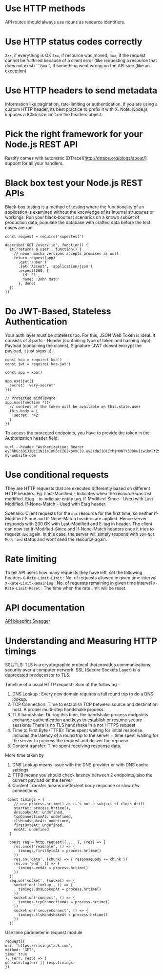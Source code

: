 # Use HTTP methods
API routes should always use nouns as resource identifiers.

# Use HTTP status codes correctly
```2xx```, if everything is OK
```3xx```, if resource was moved,
```4xx```, if the request cannot be fullfilled because of a client error (like requesting a resource that does not exist)
```5xx``, if something went wrong on the API side (like an exception)

# Use HTTP headers to send metadata
Information like pagination, rate-limiting or authentication. If you are using a custom HTTP header, its best practice to prefix it with X.
Note: Node.js imposes a 80kb size limit on the headers object.

# Pick the right framework for your Node.js REST API
Restify comes with automatic (DTrace)[http://dtrace.org/blogs/about/] support for all your handlers.

# Black box test your Node.js REST APIs
Black-box testing is a method of testing where the functionality of an application is examined without the knowledge of its internal structures or workings. Run your black-box test scenarios on a known subset of production data, populate the database with crafted data before the test cases are run.
```
const request = require('supertest')

describe('GET /user/:id', function() {
  it('returns a user', function() {
    // newer mocha versions accepts promises as well
    return request(app)
      .get('/user')
      .set('Accept', 'application/json')
      .expect(200, {
        id: '1',
        name: 'John Math'
      }, done)
  })
})
```

# Do JWT-Based, Stateless Authentication
Your auth layer must be stateless too. For this, JSON Web Token is ideal.
It consists of 3 parts - Header (containing type of token and hashing algo), Payload (containing the claims), Signature (JWT doesnt encrypt the payload, it just signs it).
```
const koa = require('koa')
const jwt = require('koa-jwt')

const app = koa()

app.use(jwt({ 
  secret: 'very-secret' 
}))

// Protected middleware
app.use(function *(){
  // content of the token will be available on this.state.user
  this.body = {
    secret: '42'
  }
})
```

To access the protected endpoints, you have to provide the token in the Authorization header field.
```
curl --header "Authorization: Bearer eyJhbGciOiJIUzI1NiIsInR5cCI6IkpXVCJ9.eyJzdWIiOiIxMjM0NTY3ODkwIiwibmFtZSI6IkpvaG4gRG9lIiwiYWRtaW4iOnRydWV9.TJVA95OrM7E2cBab30RMHrHDcEfxjoYZgeFONFh7HgQ" my-website.com 
```

# Use conditional requests
They are HTTP requests that are executed differently based on different HTTP headers.
Eg. Last-Modified -  Indicates when the resource was last modified.
Etag - to indiciate entity tag.
If-Modified-Since - Used with Last-Modified.
If-None-Match - Used with Etag header.

Scenario: Client requests for the ```doc``` resource for the first time, so neither If-Modified-Since and If-None-Match headers are applied. Hence server responds with 200 OK with Last-Modified and E-tag in header.
The client can now set If-Modified-Since and If-None-Match headers once it tries to request ```doc``` again. In this case, the server will simply respond with ```304-Not Modified``` status and wont send the resource again.

# Rate limiting
To tell API users how many requests they have left, set the following headers
```X-Rate-Limit-Limit``` : No. of requests allowed in given time interval
```X-Rate-Limit-Remaining``` : No. of requests remaining in given time interval
```X-Rate-Limit-Reset``` : The time when the rate limit will be reset.

# API documentation
[API blueprint](https://apiblueprint.org/)
[Swagger](http://swagger.io/)

# Understanding and Measuring HTTP timings

SSL/TLS: TLS is a cryptographic protocol that provides communications security over a computer network. SSL (Secure Sockets Layer) is a deprecated predecessor to TLS.

Timeline of a usual HTTP request-
Sum of the following - 
1. DNS Lookup : Every new domain requires a full round trip to do a DNS lookup.
2. TCP Connection: Time to establish TCP between source and destination host. A proper multi-step handshake process.
3. TLS handshake: During this time, the handshake process endpoints exchange authentication and keys to establish or resume secure sessions. There is no TLS handshake in a not HTTPS request
4. Time to First Byte (TTFB): Time spent waiting for initial response. Includes the latency of a round trip to the server + time spent waiting for the server to process the request and deliver the reponse.
5. Content transfer: Time spent receiving response data.

More time taken by 
1. DNS Lookup means issue with the DNS provider or with DNS cache settings
2. TTFB means you should check latency between 2 endpoints, also the current payload on the server
3. Content Transfer means ineffecient body response or slow n/w connections.

```
 const timings = {
    // use process.hrtime() as it's not a subject of clock drift
    startAt: process.hrtime(),
    dnsLookupAt: undefined,
    tcpConnectionAt: undefined,
    tlsHandshakeAt: undefined,
    firstByteAt: undefined,
    endAt: undefined
  }

  const req = http.request({ ... }, (res) => {
    res.once('readable', () => {
      timings.firstByteAt = process.hrtime()
    })
    res.on('data', (chunk) => { responseBody += chunk })
    res.on('end', () => {
      timings.endAt = process.hrtime()
    })
  })
  req.on('socket', (socket) => {
    socket.on('lookup', () => {
      timings.dnsLookupAt = process.hrtime()
    })
    socket.on('connect', () => {
      timings.tcpConnectionAt = process.hrtime()
    })
    socket.on('secureConnect', () => {
      timings.tlsHandshakeAt = process.hrtime()
    })
  }) 
  ```

  Use time parameter in request module
  ```
  request({
  uri: 'https://risingstack.com',
  method: 'GET',
  time: true
}, (err, resp) => {
  console.log(err || resp.timings)
})
```